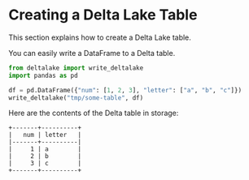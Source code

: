 # Creating a Delta Lake Table

This section explains how to create a Delta Lake table.

You can easily write a DataFrame to a Delta table.

```python
from deltalake import write_deltalake
import pandas as pd

df = pd.DataFrame({"num": [1, 2, 3], "letter": ["a", "b", "c"]})
write_deltalake("tmp/some-table", df)
```

Here are the contents of the Delta table in storage:

```
+-------+----------+
|   num | letter   |
|-------+----------|
|     1 | a        |
|     2 | b        |
|     3 | c        |
+-------+----------+
```
